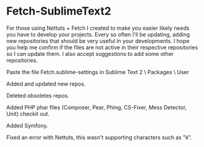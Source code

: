 Fetch-SublimeText2
==================

For those using Nettuts + Fetch I created to make you easier likely needs you have to develop your projects.
Every so often I'll be updating, adding new repositories that should be very useful in your developments.
I hope you help me confirm if the files are not active in their respective repositories so I can update them.
I also accept suggestions to add some other repositories.

Paste the file Fetch.sublime-settings in Sublime Text 2 \ Packages \ User

Added and updated new repos.

Deleted obsoletes repos.

Added PHP phar files (Composer, Pear, Phing, CS-Fixer, Mess Detector, Unit) checkit out.

Added Symfony.

Fixed an error with Nettuts, this wasn't supporting characters such as "ë".


